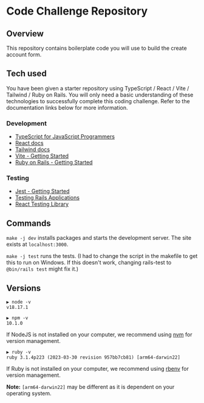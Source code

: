 # Code Challenge Repository

## Overview

This repository contains boilerplate code you will use to build the create account form.

## Tech used

You have been given a starter repository using TypeScript / React / Vite / Tailwind / Ruby on Rails. You will only need
a basic understanding of these technologies to successfully complete this coding challenge. Refer to the documentation
links below for more information.

### Development

- [TypeScript for JavaScript Programmers](https://www.typescriptlang.org/docs/handbook/typescript-in-5-minutes.html)
- [React docs](https://reactjs.org/docs/hello-world.html)
- [Tailwind docs](https://tailwindcss.com/docs/installation)
- [Vite - Getting Started](https://vitejs.dev/guide/)
- [Ruby on Rails - Getting Started](https://guides.rubyonrails.org/getting_started.html)

### Testing

- [Jest - Getting Started](https://jestjs.io/docs/getting-started)
- [Testing Rails Applications](https://guides.rubyonrails.org/testing.html)
- [React Testing Library](https://testing-library.com/docs/react-testing-library/example-intro)

## Commands

`make -j dev` installs packages and starts the development server. The site exists at `localhost:3000`.

`make -j test` runs the tests. (I had to change the script in the makefile to get this to run on Windows. If this doesn't work, changing rails-test to `@bin/rails test` might fix it.)

## Versions

```
▶ node -v
v18.17.1

▶ npm -v
10.1.0
```

If NodeJS is not installed on your computer, we recommend using [nvm](https://github.com/nvm-sh/nvm) for version management.

```
▶ ruby -v
ruby 3.1.4p223 (2023-03-30 revision 957bb7cb81) [arm64-darwin22]
```

If Ruby is not installed on your computer, we recommend using [rbenv](https://github.com/rbenv/rbenv) for version management.

**Note:** `[arm64-darwin22]` may be different as it is dependent on your operating system.
